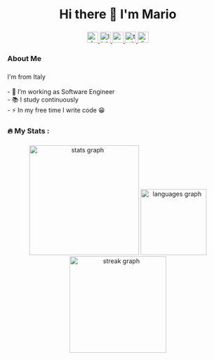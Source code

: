 <!-- <div align="center">
  <img height="150" src="https://firebasestorage.googleapis.com/v0/b/portfolio-as-39431.appspot.com/o/bg.jpeg?alt=media&token=15206dc5-fac4-401e-a130-c0847e731b1f"  />
</div> -->



###

<br clear="both">

<h1 align="center">Hi there 👋 I'm Mario</h1>

###

###

<div align="center">
  <a href="https://dev.to/networkmario" target="_blank">
    <img src="https://img.shields.io/static/v1?message=dev.to&logo=dev.to&label=&color=0A0A0A&logoColor=white&labelColor=&style=for-the-badge" height="25" alt="devto logo"  />
  </a>
  <a href="https://www.linkedin.com/in/mario-montella-54090b145/" target="_blank">
    <img src="https://img.shields.io/static/v1?message=LinkedIn&logo=linkedin&label=&color=0077B5&logoColor=white&labelColor=&style=for-the-badge" height="25" alt="linkedin logo"  />
  </a>
  <a href="https://medium.com/@networkmario" target="_blank">
    <img src="https://img.shields.io/static/v1?message=Medium&logo=medium&label=&color=12100E&logoColor=white&labelColor=&style=for-the-badge" height="25" alt="medium logo"  />
  </a>
  <a href="https://twitter.com/MarioMontella_" target="_blank">
    <img src="https://img.shields.io/static/v1?message=Twitter&logo=twitter&label=&color=1DA1F2&logoColor=white&labelColor=&style=for-the-badge" height="25" alt="twitter logo"  />
  </a>
  <img src="https://img.shields.io/static/v1?message=Discord&logo=discord&label=&color=7289DA&logoColor=white&labelColor=&style=for-the-badge" height="25" alt="discord logo"  />
</div>

<h3 align="left">About Me</h3>

###

<p align="left">I'm from Italy<br><br>- 🔭 I’m working as Software Engineer<br>- 📚 I study continuously<br>- ⚡ In my free time I write code 😁</p>

###

<h3 align="left">🔥   My Stats :</h3>

###

<div align="center">
  <img src="https://github-readme-stats.vercel.app/api?username=mariomontella&hide_title=false&hide_rank=false&show_icons=true&include_all_commits=true&count_private=true&disable_animations=false&theme=dracula&locale=en&hide_border=false&order=1" height="250" alt="stats graph"  />
  <img src="https://github-readme-stats.vercel.app/api/top-langs?username=mariomontella&locale=en&hide_title=false&layout=compact&card_width=320&langs_count=5&theme=dracula&hide_border=false&order=2" height="150" alt="languages graph"  />
  <img src="https://streak-stats.demolab.com?user=mariomontella&locale=en&mode=daily&theme=dark&hide_border=false&border_radius=5&order=3" height="220" alt="streak graph"  />
</div>

###


###
